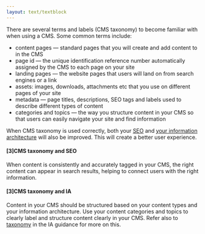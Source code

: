 ```yaml
---
layout: text/textblock
---
```

There are several terms and labels (CMS taxonomy) to become familiar with when using a CMS. Some common terms include:
- content pages — standard pages that you will create and add content to in the CMS
- page id — the unique identification reference number automatically assigned by the CMS to each page on your site
- landing pages — the website pages that users will land on from search engines or a link 
- assets: images, downloads, attachments etc that you use on different pages of your site
- metadata — page titles, descriptions, SEO tags and labels used to describe different types of content
- categories and topics — the way you structure content in your CMS so that users can easily navigate your site and find information

When CMS taxonomy is used correctly, both your [SEO](/content-strategy/search-engine-optimisation/) and [your information architecture](/content-strategy/information-architecture/) will also be improved. This will create a better user experience.

#### [3]CMS taxonomy and SEO
When content is consistently and accurately tagged in your CMS, the right content can appear in search results, helping to connect users with the right information. 

#### [3]CMS taxonomy and IA
Content in your CMS should be structured based on your content types and your information architecture. Use your content categories and topics to clearly label and structure content clearly in your CMS. Refer also to [taxonomy](/content-strategy/information-architecture/plan-ia/#build-out-your-taxonomy) in the IA guidance for more on this.
